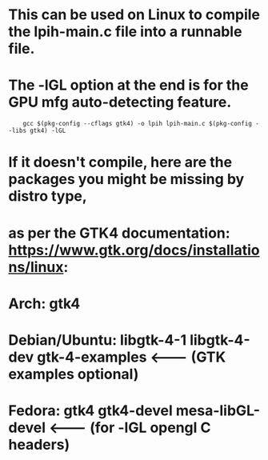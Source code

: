 # This can be used on Linux to compile the lpih-main.c file into a runnable file. 
# The -lGL option at the end is for the GPU mfg auto-detecting feature.

		gcc $(pkg-config --cflags gtk4) -o lpih lpih-main.c $(pkg-config --libs gtk4) -lGL

# If it doesn't compile, here are the packages you might be missing by distro type, 
# as per the GTK4 documentation: https://www.gtk.org/docs/installations/linux:

# Arch:	gtk4
# Debian/Ubuntu:	libgtk-4-1 libgtk-4-dev	gtk-4-examples  <--- (GTK examples optional)
# Fedora:	gtk4	gtk4-devel   	mesa-libGL-devel        <--- (for -lGL opengl C headers)



